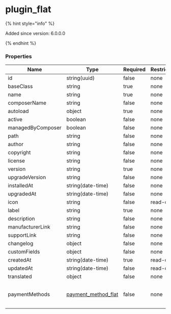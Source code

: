 
# plugin_flat

{% hint style="info" %}

Added since version: 6.0.0.0

{% endhint %}

### Properties

|Name|Type|Required|Restrictions|Description|
|---|---|---|---|---|
|id|string(uuid)|false|none|none|
|baseClass|string|true|none|none|
|name|string|true|none|none|
|composerName|string|false|none|none|
|autoload|object|true|none|none|
|active|boolean|false|none|none|
|managedByComposer|boolean|false|none|none|
|path|string|false|none|none|
|author|string|false|none|none|
|copyright|string|false|none|none|
|license|string|false|none|none|
|version|string|true|none|none|
|upgradeVersion|string|false|none|none|
|installedAt|string(date-time)|false|none|none|
|upgradedAt|string(date-time)|false|none|none|
|icon|string|false|read-only|none|
|label|string|true|none|none|
|description|string|false|none|none|
|manufacturerLink|string|false|none|none|
|supportLink|string|false|none|none|
|changelog|object|false|none|none|
|customFields|object|false|none|none|
|createdAt|string(date-time)|true|read-only|none|
|updatedAt|string(date-time)|false|read-only|none|
|translated|object|false|none|none|
|paymentMethods|[payment_method_flat](/schema/payment_method_flat.md)|false|none|Added since version: 6.0.0.0|
